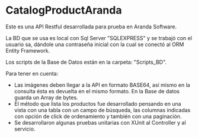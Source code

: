 # CatalogProductAranda

Este es una API Restful desarrollada para prueba en Aranda Software.

La BD que se usa es local con Sql Server "SQLEXPRESS" y se trabajó con el usuario sa, dándole una contraseña inicial con la cual se conectó al ORM Entity Framework.

Los scripts de la Base de Datos están en la carpeta: "Scripts_BD".

Para tener en cuenta:
- Las imágenes deben llegar a la API en formato BASE64, así mismo en la consulta ésta es devuelta en el mismo formato. En la Base de datos guarda un Array de bytes.
- El método que lista los productos fue desarrollado pensando en una vista con una tabla con un campo de búsqueda, las columnas indicadas con opción de click de ordenamiento y también con una paginación.
- Se desarrollaron algunas pruebas unitarias con XUnit al Controller y al servicio.
